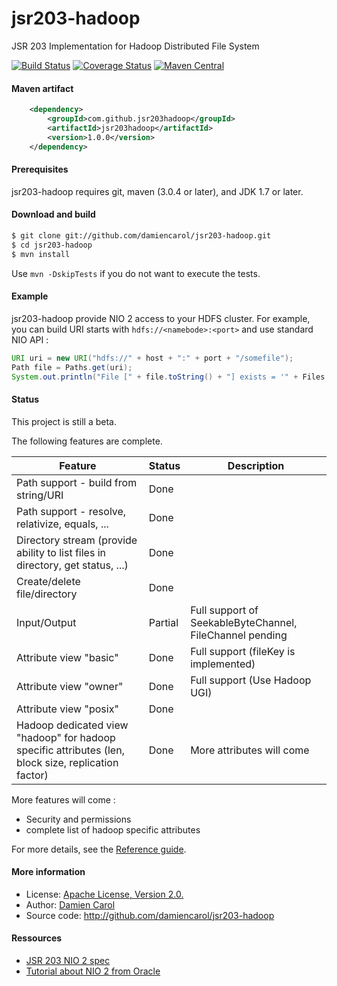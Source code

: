 jsr203-hadoop
=============

JSR 203 Implementation for Hadoop Distributed File System

[![Build Status](https://travis-ci.org/damiencarol/jsr203-hadoop.svg?branch=master)](https://travis-ci.org/damiencarol/jsr203-hadoop)
[![Coverage Status](https://coveralls.io/repos/damiencarol/jsr203-hadoop/badge.svg?branch=master&service=github)](https://coveralls.io/github/damiencarol/jsr203-hadoop?branch=master)
[![Maven Central](https://maven-badges.herokuapp.com/maven-central/com.github.jsr203hadoop/jsr203hadoop/badge.svg?style=flat-square)](https://maven-badges.herokuapp.com/maven-central/com.github.jsr203hadoop/jsr203hadoop/)

#### Maven artifact

```xml
    <dependency>
  		<groupId>com.github.jsr203hadoop</groupId>
  		<artifactId>jsr203hadoop</artifactId>
  		<version>1.0.0</version>
  	</dependency>
```

#### Prerequisites

jsr203-hadoop requires git, maven (3.0.4 or later), and JDK 1.7 or later.

#### Download and build

```bash
$ git clone git://github.com/damiencarol/jsr203-hadoop.git
$ cd jsr203-hadoop
$ mvn install
```

Use `mvn -DskipTests` if you do not want to execute the tests.

#### Example

jsr203-hadoop provide NIO 2 access to your HDFS cluster. For
example, you can build URI starts with `hdfs://<namebode>:<port>` and use standard NIO API :

```java
URI uri = new URI("hdfs://" + host + ":" + port + "/somefile");
Path file = Paths.get(uri);
System.out.println("File [" + file.toString() + "] exists = '" + Files.exists(file) + "'");
```


#### Status

This project is still a beta.

The following features are complete.

| Feature | Status | Description |
|---------|--------|-------------|
| Path support - build from string/URI | Done ||
| Path support - resolve, relativize, equals, ... | Done |
| Directory stream (provide ability to list files in directory, get status, ...) | Done ||
| Create/delete file/directory | Done ||
| Input/Output | Partial | Full support of SeekableByteChannel, FileChannel pending | 
| Attribute view "basic" | Done | Full support (fileKey is implemented) |
| Attribute view "owner" | Done | Full support (Use Hadoop UGI) |
| Attribute view "posix" | Done ||
| Hadoop dedicated view "hadoop" for hadoop specific attributes (len, block size, replication factor) | Done | More attributes will come |

More features will come :

* Security and permissions
* complete list of hadoop specific attributes

For more details, see the <a href="REFERENCE.md">Reference guide</a>.

#### More information

* License: <a href="LICENSE">Apache License, Version 2.0.</a>
* Author: <a href="https://github.com/damiencarol">Damien Carol</a>
* Source code: <a href="http://github.com/damiencarol/jsr203-hadoop">http://github.com/damiencarol/jsr203-hadoop</a>

#### Ressources

* <a href="https://jcp.org/en/jsr/detail?id=203">JSR 203 NIO 2 spec</a>
* <a href="http://docs.oracle.com/javase/tutorial/essential/io/fileio.html">Tutorial about NIO 2 from Oracle</a>
